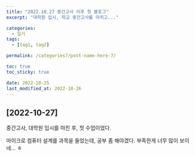 ```yaml
---
title: "2022.10.27 중간고사 이후 첫 블로그"
excerpt: "대학원 입시, 학교 중간고사를 마치고..."

categories:
  - 일기
tags:
  - [tag1, tag2]

permalink: /categories7/post-name-here-7/

toc: true
toc_sticky: true

date: 2022-10-25
last_modified_at: 2022-10-26
---
```


## [2022-10-27]

중간고사, 대학원 입시를 마친 후, 첫 수업이었다. 

마이크로 컴퓨터 설계를 과목을 들었는데, 공부 좀 해야겠다. 부족한게 너무 많이 보이네... ㅎ

